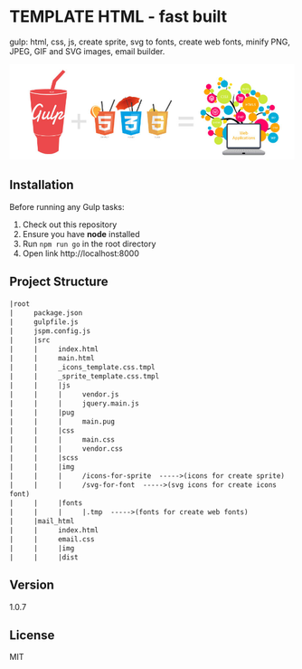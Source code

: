 # TEMPLATE HTML - fast built
gulp: html, css, js, create sprite, svg to fonts, create web fonts,
 minify PNG, JPEG, GIF and SVG images, email builder.

![AngularJS plus Gulp](app.jpg)
## Installation

Before running any Gulp tasks:

1. Check out this repository
2. Ensure you have **node** installed
3. Run `npm run go` in the root directory
4. Open link http://localhost:8000

## Project Structure

    |root
    |     package.json
    |     gulpfile.js
    |     jspm.config.js
    |     |src
    |     |     index.html
    |     |     main.html
    |     |     _icons_template.css.tmpl
    |     |     _sprite_template.css.tmpl
    |     |     |js
    |     |     |     vendor.js
    |     |     |     jquery.main.js
    |     |     |pug
    |     |     |     main.pug
    |     |     |css
    |     |     |     main.css
    |     |     |     vendor.css
    |     |     |scss
    |     |     |img
    |     |     |     /icons-for-sprite  ----->(icons for create sprite)
    |     |     |     /svg-for-font  ----->(svg icons for create icons font)
    |     |     |fonts
    |     |     |     |.tmp  ----->(fonts for create web fonts)
    |     |mail_html
    |     |     index.html
    |     |     email.css
    |     |     |img
    |     |     |dist

## Version

1.0.7

## License

MIT
